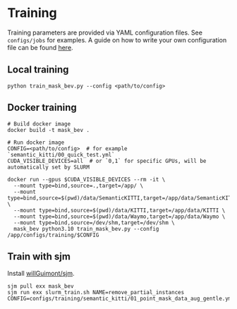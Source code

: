 # Training

Training parameters are provided via YAML configuration files. See `configs/jobs` for examples.
A guide on how to write your own configuration file can be found [here](CONFIGURATION.md).

## Local training

```shell
python train_mask_bev.py --config <path/to/config>
```

## Docker training

```shell
# Build docker image
docker build -t mask_bev .

# Run docker image
CONFIG=<path/to/config>  # for example `semantic_kitti/00_quick_test.yml`
CUDA_VISIBLE_DEVICES=all  # or `0,1` for specific GPUs, will be automatically set by SLURM

docker run --gpus $CUDA_VISIBLE_DEVICES --rm -it \
  --mount type=bind,source=.,target=/app/ \
  --mount type=bind,source=$(pwd)/data/SemanticKITTI,target=/app/data/SemanticKITTI \
  --mount type=bind,source=$(pwd)/data/KITTI,target=/app/data/KITTI \
  --mount type=bind,source=$(pwd)/data/Waymo,target=/app/data/Waymo \
  --mount type=bind,source=/dev/shm,target=/dev/shm \
  mask_bev python3.10 train_mask_bev.py --config /app/configs/training/$CONFIG
```

## Train with sjm

Install [willGuimont/sjm](https://github.com/willGuimont/sjm).

```shell
sjm pull exx mask_bev
sjm run exx slurm_train.sh NAME=remove_partial_instances CONFIG=configs/training/semantic_kitti/01_point_mask_data_aug_gentle.yml
```
